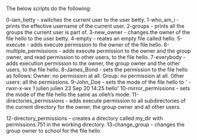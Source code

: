The below scripts do the following:

0-iam_betty - switches the current user to the user betty.
1-who_am_i - prints the effective username of the current user.
2-groups - prints all the groups the current user is part of.
3-new_owner - changes the owner of the file hello to the user betty.
4-empty - reates an empty file called hello.
5-execute - adds execute permission to the owner of the file hello.
6-multiple_permissions -  adds execute permission to the owner and the group owner, and read permission to other users, to the file hello.
7-everybody - adds execution permission to the owner, the group owner and the other users, to the file hello.
8-James_Bond -  sets the permission to the file hello as follows: Owner: no permission at all. Group: no permission at all. Other users: all the permissions.
9-John_Doe -  sets the mode of the file hello to ' -rwxr-x-wx 1 julien julien 23 Sep 20 14:25 hello'
10-mirror_permissions - sets the mode of the file hello the same as olleh’s mode.
11-directories_permissions - adds execute permission to all subdirectories of the current directory for the owner, the group owner and all other users.

12-directory_permissions - creates a directory called my_dir with permissions 751 in the working directory.
13-change_group -  changes the group owner to school for the file hello

